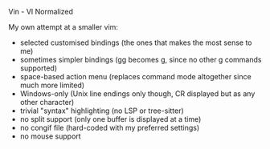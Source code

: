 Vin - VI Normalized

My own attempt at a smaller vim:
- selected customised bindings (the ones that makes the most sense to me)
- sometimes simpler bindings (gg becomes g, since no other g commands supported)
- space-based action menu (replaces command mode altogether since much more limited)
- Windows-only (Unix line endings only though, CR displayed but as any other character)
- trivial "syntax" highlighting (no LSP or tree-sitter)
- no split support (only one buffer is displayed at a time)
- no congif file (hard-coded with my preferred settings)
- no mouse support

